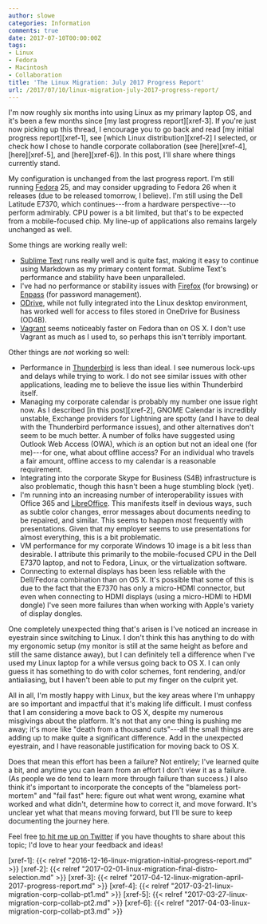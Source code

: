 ```yaml
---
author: slowe
categories: Information
comments: true
date: 2017-07-10T00:00:00Z
tags:
- Linux
- Fedora
- Macintosh
- Collaboration
title: 'The Linux Migration: July 2017 Progress Report'
url: /2017/07/10/linux-migration-july-2017-progress-report/
---
```


I'm now roughly six months into using Linux as my primary laptop OS, and it's been a few months since [my last progress report][xref-3]. If you're just now picking up this thread, I encourage you to go back and read [my initial progress report][xref-1], see [which Linux distribution][xref-2] I selected, or check how I chose to handle corporate collaboration (see [here][xref-4], [here][xref-5], and [here][xref-6]). In this post, I'll share where things currently stand.<!--more-->

My configuration is unchanged from the last progress report. I'm still running [Fedora][link-1] 25, and may consider upgrading to Fedora 26 when it releases (due to be released tomorrow, I believe). I'm still using the Dell Latitude E7370, which continues---from a hardware perspective---to perform admirably. CPU power is a bit limited, but that's to be expected from a mobile-focused chip. My line-up of applications also remains largely unchanged as well.

Some things are working really well:

* [Sublime Text][link-2] runs really well and is quite fast, making it easy to continue using Markdown as my primary content format. Sublime Text's performance and stability have been unparalleled.
* I've had no performance or stability issues with [Firefox][link-3] (for browsing) or [Enpass][link-4] (for password management).
* [ODrive][link-5], while not fully integrated into the Linux desktop environment, has worked well for access to files stored in OneDrive for Business (OD4B).
* [Vagrant][link-7] seems noticeably faster on Fedora than on OS X. I don't use Vagrant as much as I used to, so perhaps this isn't terribly important.

Other things are _not_ working so well:

* Performance in [Thunderbird][link-6] is less than ideal. I see numerous lock-ups and delays while trying to work. I do not see similar issues with other applications, leading me to believe the issue lies within Thunderbird itself.
* Managing my corporate calendar is probably my number one issue right now. As I described [in this post][xref-2], GNOME Calendar is incredibly unstable, Exchange providers for Lightning are spotty (and I have to deal with the Thunderbird performance issues), and other alternatives don't seem to be much better. A number of folks have suggested using Outlook Web Access (OWA), which _is_ an option but not an ideal one (for me)---for one, what about offline access? For an individual who travels a fair amount, offline access to my calendar is a reasonable requirement.
* Integrating into the corporate Skype for Business (S4B) infrastructure is also problematic, though this hasn't been a huge stumbling block (yet).
* I'm running into an increasing number of interoperability issues with Office 365 and [LibreOffice][link-8]. This manifests itself in devious ways, such as subtle color changes, error messages about documents needing to be repaired, and similar. This seems to happen most frequently with presentations. Given that my employer seems to use presentations for almost everything, this is a bit problematic.
* VM performance for my corporate Windows 10 image is a bit less than desirable. I attribute this primarily to the mobile-focused CPU in the Dell E7370 laptop, and not to Fedora, Linux, or the virtualization software.
* Connecting to external displays has been less reliable with the Dell/Fedora combination than on OS X. It's possible that some of this is due to the fact that the E7370 has only a micro-HDMI connector, but even when connecting to HDMI displays (using a micro-HDMI to HDMI dongle) I've seen more failures than when working with Apple's variety of display dongles.

One completely unexpected thing that's arisen is I've noticed an increase in eyestrain since switching to Linux. I don't think this has anything to do with my ergonomic setup (my monitor is still at the same height as before and still the same distance away), but I can definitely tell a difference when I've used my Linux laptop for a while versus going back to OS X. I can only guess it has something to do with color schemes, font rendering, and/or antialiasing, but I haven't been able to put my finger on the culprit yet.

All in all, I'm mostly happy with Linux, but the key areas where I'm unhappy are so important and impactful that it's making life difficult. I must confess that I am considering a move back to OS X, despite my numerous misgivings about the platform. It's not that any one thing is pushing me away; it's more like "death from a thousand cuts"---all the small things are adding up to make quite a significant difference. Add in the unexpected eyestrain, and I have reasonable justification for moving back to OS X.

Does that mean this effort has been a failure? Not entirely; I've learned quite a bit, and anytime you can learn from an effort I don't view it as a failure. (As people we do tend to learn more through failure than success.) I also think it's important to incorporate the concepts of the "blameless port-mortem" and "fail fast" here: figure out what went wrong, examine what worked and what didn't, determine how to correct it, and move forward. It's unclear yet what that means moving forward, but I'll be sure to keep documenting the journey here.

Feel free [to hit me up on Twitter][link-9] if you have thoughts to share about this topic; I'd love to hear your feedback and ideas!



[link-1]: https://getfedora.org/
[link-2]: http://www.sublimetext.com/
[link-3]: https://www.mozilla.org/en-US/firefox/
[link-4]: https://www.enpass.io/
[link-5]: https://www.odrive.com/
[link-6]: https://www.mozilla.org/en-US/thunderbird/
[link-7]: https://www.vagrantup.com/
[link-8]: https://www.libreoffice.org/
[link-9]: https://twitter.com/scott_lowe/
[xref-1]: {{< relref "2016-12-16-linux-migration-initial-progress-report.md" >}}
[xref-2]: {{< relref "2017-02-01-linux-migration-final-distro-selection.md" >}}
[xref-3]: {{< relref "2017-04-12-linux-migration-april-2017-progress-report.md" >}}
[xref-4]: {{< relref "2017-03-21-linux-migration-corp-collab-pt1.md" >}}
[xref-5]: {{< relref "2017-03-27-linux-migration-corp-collab-pt2.md" >}}
[xref-6]: {{< relref "2017-04-03-linux-migration-corp-collab-pt3.md" >}}
